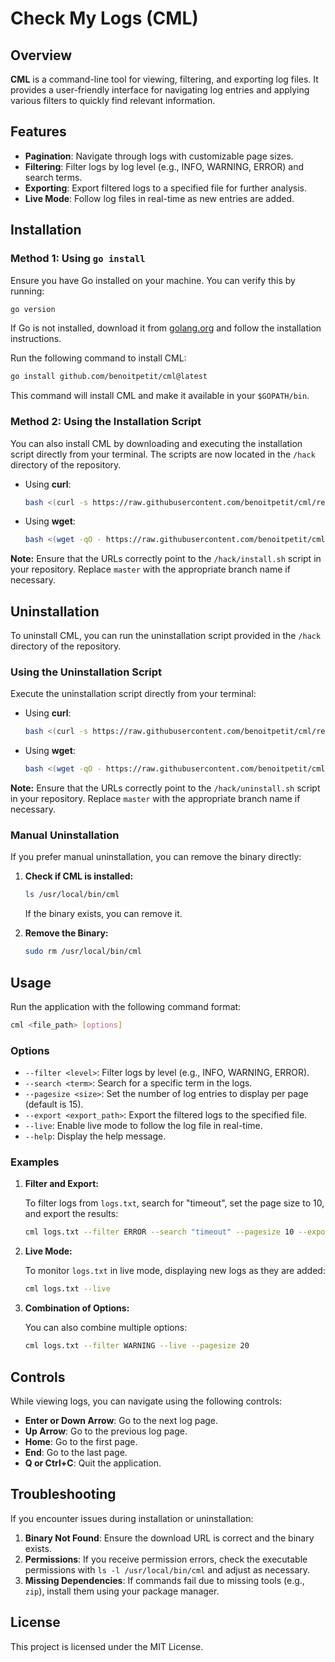 # Check My Logs (CML)

## Overview

**CML** is a command-line tool for viewing, filtering, and exporting log files. It provides a user-friendly interface for navigating log entries and applying various filters to quickly find relevant information.

## Features

- **Pagination**: Navigate through logs with customizable page sizes.
- **Filtering**: Filter logs by log level (e.g., INFO, WARNING, ERROR) and search terms.
- **Exporting**: Export filtered logs to a specified file for further analysis.
- **Live Mode**: Follow log files in real-time as new entries are added.

## Installation

### Method 1: Using `go install`

Ensure you have Go installed on your machine. You can verify this by running:

```bash
go version
```

If Go is not installed, download it from [golang.org](https://golang.org/dl/) and follow the installation instructions.

Run the following command to install CML:

```bash
go install github.com/benoitpetit/cml@latest
```

This command will install CML and make it available in your `$GOPATH/bin`.

### Method 2: Using the Installation Script

You can also install CML by downloading and executing the installation script directly from your terminal. The scripts are now located in the `/hack` directory of the repository.

- Using **curl**:

  ```bash
  bash <(curl -s https://raw.githubusercontent.com/benoitpetit/cml/refs/heads/master/hack/install.sh)
  ```

- Using **wget**:

  ```bash
  bash <(wget -qO - https://raw.githubusercontent.com/benoitpetit/cml/refs/heads/master/hack/install.sh)
  ```

**Note:** Ensure that the URLs correctly point to the `/hack/install.sh` script in your repository. Replace `master` with the appropriate branch name if necessary.

## Uninstallation

To uninstall CML, you can run the uninstallation script provided in the `/hack` directory of the repository.

### Using the Uninstallation Script

Execute the uninstallation script directly from your terminal:

- Using **curl**:

  ```bash
  bash <(curl -s https://raw.githubusercontent.com/benoitpetit/cml/refs/heads/master/hack/uninstall.sh)
  ```

- Using **wget**:

  ```bash
  bash <(wget -qO - https://raw.githubusercontent.com/benoitpetit/cml/refs/heads/master/hack/uninstall.sh)
  ```

**Note:** Ensure that the URLs correctly point to the `/hack/uninstall.sh` script in your repository. Replace `master` with the appropriate branch name if necessary.

### Manual Uninstallation

If you prefer manual uninstallation, you can remove the binary directly:

1. **Check if CML is installed:**

   ```bash
   ls /usr/local/bin/cml
   ```

   If the binary exists, you can remove it.

2. **Remove the Binary:**

   ```bash
   sudo rm /usr/local/bin/cml
   ```

## Usage

Run the application with the following command format:

```bash
cml <file_path> [options]
```

### Options

- `--filter <level>`: Filter logs by level (e.g., INFO, WARNING, ERROR).
- `--search <term>`: Search for a specific term in the logs.
- `--pagesize <size>`: Set the number of log entries to display per page (default is 15).
- `--export <export_path>`: Export the filtered logs to the specified file.
- `--live`: Enable live mode to follow the log file in real-time.
- `--help`: Display the help message.

### Examples

1. **Filter and Export:**

   To filter logs from `logs.txt`, search for "timeout", set the page size to 10, and export the results:

   ```bash
   cml logs.txt --filter ERROR --search "timeout" --pagesize 10 --export filtered_logs.txt
   ```

2. **Live Mode:**

   To monitor `logs.txt` in live mode, displaying new logs as they are added:

   ```bash
   cml logs.txt --live
   ```

3. **Combination of Options:**

   You can also combine multiple options:

   ```bash
   cml logs.txt --filter WARNING --live --pagesize 20
   ```

## Controls

While viewing logs, you can navigate using the following controls:

- **Enter or Down Arrow**: Go to the next log page.
- **Up Arrow**: Go to the previous log page.
- **Home**: Go to the first page.
- **End**: Go to the last page.
- **Q or Ctrl+C**: Quit the application.

## Troubleshooting

If you encounter issues during installation or uninstallation:

1. **Binary Not Found**: Ensure the download URL is correct and the binary exists.
2. **Permissions**: If you receive permission errors, check the executable permissions with `ls -l /usr/local/bin/cml` and adjust as necessary.
3. **Missing Dependencies**: If commands fail due to missing tools (e.g., `zip`), install them using your package manager.

## License

This project is licensed under the MIT License.